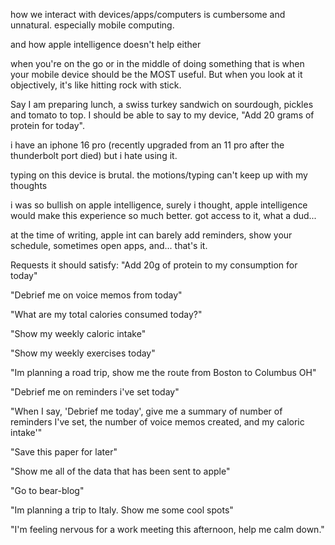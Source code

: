 how we interact with devices/apps/computers is cumbersome and unnatural.
especially mobile computing.

and how apple intelligence doesn't help either

when you're on the go or in the middle of doing something that is when
your mobile device should be the MOST useful. But when you look at it objectively,
it's like hitting rock with stick.

Say I am preparing lunch, a swiss turkey sandwich on sourdough, pickles and tomato to top.
I should be able to say to my device, "Add 20 grams of protein for today".

i have an iphone 16 pro (recently upgraded from an 11 pro after the thunderbolt port died)
but i hate using it.

typing on this device is brutal.
the motions/typing can't keep up with my thoughts

i was so bullish on apple intelligence, surely i thought, apple intelligence would make this experience so much better.
got access to it, what a dud...

at the time of writing, apple int can barely add reminders, show your schedule, sometimes open apps, and... that's it.

Requests it should satisfy:
"Add 20g of protein to my consumption for today"

"Debrief me on voice memos from today"

"What are my total calories consumed today?"

"Show my weekly caloric intake"

"Show my weekly exercises today"

"Im planning a road trip, show me the route from Boston to Columbus OH"

"Debrief me on reminders i've set today"

"When I say, 'Debrief me today', give me a summary of number of reminders I've set, the number of voice memos created, and my caloric intake'"

"Save this paper for later"

"Show me all of the data that has been sent to apple"

"Go to bear-blog"

"Im planning a trip to Italy. Show me some cool spots"

"I'm feeling nervous for a work meeting this afternoon, help me calm down."

